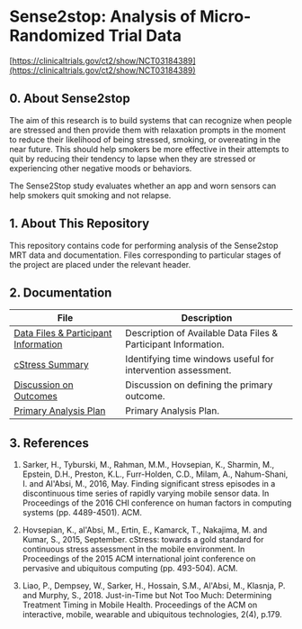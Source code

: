 # Sense2stop: Analysis of Micro-Randomized Trial Data

[https://clinicaltrials.gov/ct2/show/NCT03184389](https://clinicaltrials.gov/ct2/show/NCT03184389)

## 0. About Sense2stop

The aim of this research is to build systems that can recognize when people 
are stressed and then provide them with relaxation prompts in the moment 
to reduce their likelihood of being stressed, smoking, or overeating in 
the near future. This should help smokers be more effective in their 
attempts to quit by reducing their tendency to lapse when they are 
stressed or experiencing other negative moods or behaviors.

The Sense2Stop study evaluates whether an app and worn sensors can help 
smokers quit smoking and not relapse.

## 1. About This Repository

This repository contains code for performing analysis of the Sense2stop MRT 
data and documentation. Files corresponding to particular stages of the project 
are placed under the relevant header.

## 2. Documentation

File | Description
------------ | -------------
[Data Files & Participant Information](https://docs.google.com/document/d/1Fs5X9Wslxj2iUykwcL8rBq15jJEfikEx1frtxSXsrwU/edit?usp=sharing) | Description of Available Data Files & Participant Information.
[cStress Summary](https://docs.google.com/document/d/1UxNEAOh2Ehdq7ESjQeKPvXKuX0FtnEBZuOwPx11bnR4/edit?usp=sharing) | Identifying time windows useful for intervention assessment.
[Discussion on Outcomes](https://docs.google.com/document/d/1ULiIt9gfXpHVDGXyXcWizjU-Tj86loLIX2enp3FG2vk/edit?usp=sharing) | Discussion on defining the primary outcome.
[Primary Analysis Plan](https://docs.google.com/document/d/1dLNej-BYIqSDoXx7_29J843Rhosa_CM8gE8Jky7bG70/edit?usp=sharing) | Primary Analysis Plan.

## 3. References

1. Sarker, H., Tyburski, M., Rahman, M.M., Hovsepian, K., Sharmin, M., Epstein, D.H., Preston, K.L., Furr-Holden, C.D., Milam, A., Nahum-Shani, I. and Al'Absi, M., 2016, May. Finding significant stress episodes in a discontinuous time series of rapidly varying mobile sensor data. In Proceedings of the 2016 CHI conference on human factors in computing systems (pp. 4489-4501). ACM.

2. Hovsepian, K., al'Absi, M., Ertin, E., Kamarck, T., Nakajima, M. and Kumar, S., 2015, September. cStress: towards a gold standard for continuous stress assessment in the mobile environment. In Proceedings of the 2015 ACM international joint conference on pervasive and ubiquitous computing (pp. 493-504). ACM.

3. Liao, P., Dempsey, W., Sarker, H., Hossain, S.M., Al'Absi, M., Klasnja, P. and Murphy, S., 2018. Just-in-Time but Not Too Much: Determining Treatment Timing in Mobile Health. Proceedings of the ACM on interactive, mobile, wearable and ubiquitous technologies, 2(4), p.179.
